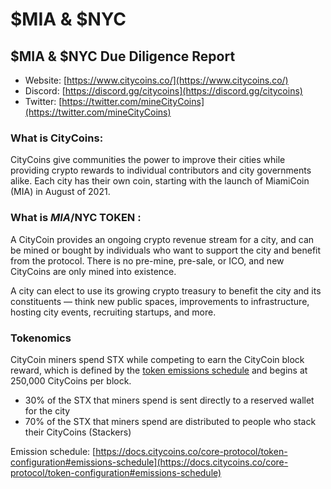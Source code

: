 # $MIA & $NYC

## $MIA & $NYC Due Diligence Report

* Website: [https://www.citycoins.co/](https://www.citycoins.co/)
* Discord: [https://discord.gg/citycoins](https://discord.gg/citycoins)
* Twitter: [https://twitter.com/mineCityCoins](https://twitter.com/mineCityCoins)

### What is CityCoins:

CityCoins give communities the power to improve their cities while providing crypto rewards to individual contributors and city governments alike. Each city has their own coin, starting with the launch of MiamiCoin (MIA) in August of 2021.&#x20;

### What is $MIA/$NYC TOKEN :

A CityCoin provides an ongoing crypto revenue stream for a city, and can be mined or bought by individuals who want to support the city and benefit from the protocol. There is no pre-mine, pre-sale, or ICO, and new CityCoins are only mined into existence.&#x20;

A city can elect to use its growing crypto treasury to benefit the city and its constituents — think new public spaces, improvements to infrastructure, hosting city events, recruiting startups, and more.

### Tokenomics

CityCoin miners spend STX while competing to earn the CityCoin block reward, which is defined by the [token emissions schedule](broken-reference) and begins at 250,000 CityCoins per block.

* 30% of the STX that miners spend is sent directly to a reserved wallet for the city
* 70% of the STX that miners spend are distributed to people who stack their CityCoins (Stackers)

Emission schedule: [https://docs.citycoins.co/core-protocol/token-configuration#emissions-schedule](https://docs.citycoins.co/core-protocol/token-configuration#emissions-schedule)
